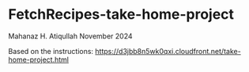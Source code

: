 # FetchRecipes-take-home-project

 Mahanaz H. Atiqullah
 November 2024

 Based on the instructions: https://d3jbb8n5wk0qxi.cloudfront.net/take-home-project.html 

